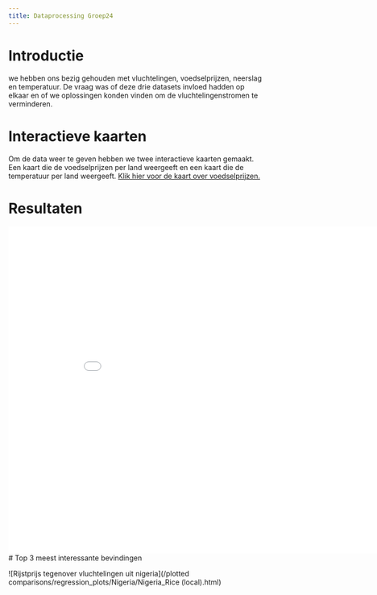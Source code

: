```yaml
---
title: Dataprocessing Groep24
---
```

<style>
iframe{
  width: 900px;
  height: 650px;
  border: none;
}
</style>
# Introductie
we hebben ons bezig gehouden met vluchtelingen, voedselprijzen, neerslag en temperatuur. De vraag was of deze drie datasets invloed hadden op elkaar en of we oplossingen konden vinden om  de vluchtelingenstromen te verminderen.
# Interactieve kaarten
Om de data weer te geven hebben we twee interactieve kaarten gemaakt. Een kaart die de voedselprijzen per land weergeeft en een kaart die de temperatuur per land weergeeft.
<a href="github pages/interactive_map"> Klik hier voor de kaart over voedselprijzen.</a>

# Resultaten
<iframe src="github page/interactive_maps_pr_tas.html"></iframe>
# Top 3 meest interessante bevindingen

![Rijstprijs tegenover vluchtelingen uit nigeria](/plotted comparisons/regression_plots/Nigeria/Nigeria_Rice (local).html)
